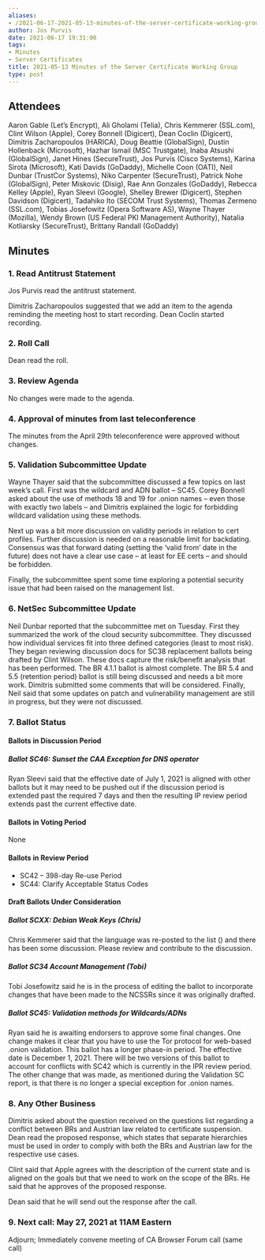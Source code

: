 ```yaml
---
aliases:
- /2021-06-17-2021-05-13-minutes-of-the-server-certificate-working-group/
author: Jos Purvis
date: 2021-06-17 19:31:00
tags:
- Minutes
- Server Certificates
title: 2021-05-13 Minutes of the Server Certificate Working Group
type: post
---
```


## Attendees 

Aaron Gable (Let’s Encrypt), Ali Gholami (Telia), Chris Kemmerer (SSL.com), Clint Wilson (Apple), Corey Bonnell (Digicert), Dean Coclin (Digicert), Dimitris Zacharopoulos (HARICA), Doug Beattie (GlobalSign), Dustin Hollenback (Microsoft), Hazhar Ismail (MSC Trustgate), Inaba Atsushi (GlobalSign), Janet Hines (SecureTrust), Jos Purvis (Cisco Systems), Karina Sirota (Microsoft), Kati Davids (GoDaddy), Michelle Coon (OATI), Neil Dunbar (TrustCor Systems), Niko Carpenter (SecureTrust), Patrick Nohe (GlobalSign), Peter Miskovic (Disig), Rae Ann Gonzales (GoDaddy), Rebecca Kelley (Apple), Ryan Sleevi (Google), Shelley Brewer (Digicert), Stephen Davidson (Digicert), Tadahiko Ito (SECOM Trust Systems), Thomas Zermeno (SSL.com), Tobias Josefowitz (Opera Software AS), Wayne Thayer (Mozilla), Wendy Brown (US Federal PKI Management Authority), Natalia Kotliarsky (SecureTrust), Brittany Randall (GoDaddy)

## Minutes 

### 1. Read Antitrust Statement 

Jos Purvis read the antitrust statement.

Dimitris Zacharopoulos suggested that we add an item to the agenda reminding the meeting host to start recording. Dean Coclin started recording.

### 2. Roll Call 

Dean read the roll.

### 3. Review Agenda 

No changes were made to the agenda.

### 4. Approval of minutes from last teleconference 

The minutes from the April 29th teleconference were approved without changes.

### 5. Validation Subcommittee Update 

Wayne Thayer said that the subcommittee discussed a few topics on last week’s call. First was the wildcard and ADN ballot – SC45. Corey Bonnell asked about the use of methods 18 and 19 for .onion names – even those with exactly two labels – and Dimitris explained the logic for forbidding wildcard validation using these methods.

Next up was a bit more discussion on validity periods in relation to cert profiles. Further discussion is needed on a reasonable limit for backdating. Consensus was that forward dating (setting the ‘valid from’ date in the future) does not have a clear use case – at least for EE certs – and should be forbidden.

Finally, the subcommittee spent some time exploring a potential security issue that had been raised on the management list.

### 6. NetSec Subcommittee Update 

Neil Dunbar reported that the subcommittee met on Tuesday. First they summarized the work of the cloud security subcommittee. They discussed how individual services fit into three defined categories (least to most risk). They began reviewing discussion docs for SC38 replacement ballots being drafted by Clint Wilson. These docs capture the risk/benefit analysis that has been performed. The BR 4.1.1 ballot is almost complete. The BR 5.4 and 5.5 (retention period) ballot is still being discussed and needs a bit more work. Dimitris submitted some comments that will be considered. Finally, Neil said that some updates on patch and vulnerability management are still in progress, but they were not discussed.

### 7. Ballot Status 

#### Ballots in Discussion Period 

##### Ballot SC46: Sunset the CAA Exception for DNS operator 

Ryan Sleevi said that the effective date of July 1, 2021 is aligned with other ballots but it may need to be pushed out if the discussion period is extended past the required 7 days and then the resulting IP review period extends past the current effective date.

#### Ballots in Voting Period 

None

#### Ballots in Review Period 

- SC42 – 398-day Re-use Period
- SC44: Clarify Acceptable Status Codes

#### Draft Ballots Under Consideration 

##### Ballot SCXX: Debian Weak Keys (Chris) 

Chris Kemmerer said that the language was re-posted to the list () and there has been some discussion. Please review and contribute to the discussion.

##### Ballot SC34 Account Management (Tobi) 

Tobi Josefowitz said he is in the process of editing the ballot to incorporate changes that have been made to the NCSSRs since it was originally drafted.

##### Ballot SC45: Validation methods for Wildcards/ADNs 

Ryan said he is awaiting endorsers to approve some final changes. One change makes it clear that you have to use the Tor protocol for web-based .onion validation. This ballot has a longer phase-in period. The effective date is December 1, 2021. There will be two versions of this ballot to account for conflicts with SC42 which is currently in the IPR review period. The other change that was made, as mentioned during the Validation SC report, is that there is no longer a special exception for .onion names.

### 8. Any Other Business 

Dimitris asked about the question received on the questions list regarding a conflict between BRs and Austrian law related to certificate suspension. Dean read the proposed response, which states that separate hierarchies must be used in order to comply with both the BRs and Austrian law for the respective use cases.

Clint said that Apple agrees with the description of the current state and is aligned on the goals but that we need to work on the scope of the BRs. He said that he approves of the proposed response.

Dean said that he will send out the response after the call.

### 9. Next call: May 27, 2021 at 11AM Eastern 

Adjourn; Immediately convene meeting of CA Browser Forum call (same call)